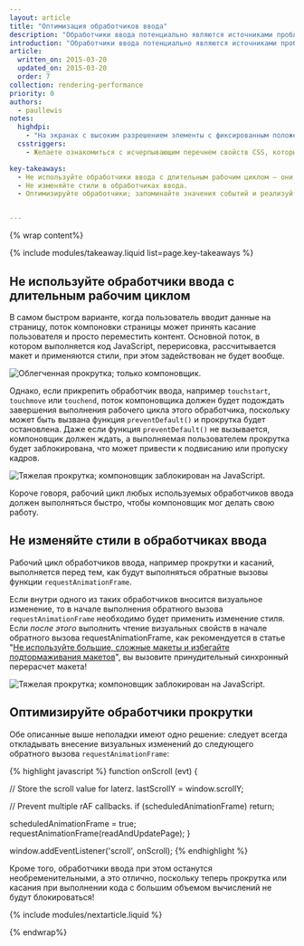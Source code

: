 ```yaml
---
layout: article
title: "Оптимизация обработчиков ввода"
description: "Обработчики ввода потенциально являются источниками проблем с производительностью в приложениях, поскольку они могут заблокировать завершение кадров, а также вызывать дополнительную (и совершенно ненужную) работу по пересчету макета"
introduction: "Обработчики ввода потенциально являются источниками проблем с производительностью в приложениях, поскольку они могут заблокировать завершение кадров, а также вызывать дополнительную (и совершенно ненужную) работу по пересчету макета"
article:
  written_on: 2015-03-20
  updated_on: 2015-03-20
  order: 7
collection: rendering-performance
priority: 0
authors:
  - paullewis
notes:
  highdpi:
    - "На экранах с высоким разрешением элементы с фиксированным положением автоматически переносятся на собственный слой. Этого не происходит на экранах с низким разрешением, поскольку при переносе визуализация текста меняется с субпиксельной на монохромную, поэтому перемещение на слой должно выполняться вручную"
  csstriggers:
    - Желаете ознакомиться с исчерпывающим перечнем свойств CSS, которые вызывают операции перерасчета макета, перерисовки или компоновки? См. раздел <a href="http://csstriggers.com/">Срабатывание событий при изменении CSS</a>.

key-takeaways:
  - Не используйте обработчики ввода с длительным рабочим циклом – они могут заблокировать прокрутку.
  - Не изменяйте стили в обработчиках ввода.
  - Оптимизируйте обработчики; запоминайте значения событий и реализуйте изменения стилей при следующем обратном вызове функции requestAnimationFrame.


---
```

{% wrap content%}

{% include modules/takeaway.liquid list=page.key-takeaways %}

## Не используйте обработчики ввода с длительным рабочим циклом

В самом быстром варианте, когда пользователь вводит данные на страницу, поток компоновки страницы может принять касание пользователя и просто переместить контент. Основной поток, в котором выполняется код JavaScript, перерисовка, рассчитывается макет и применяются стили, при этом задействован не будет вообще.

<img src="images/debounce-your-input-handlers/compositor-scroll.jpg" class="center" alt="Облегченная прокрутка; только компоновщик.">

Однако, если прикрепить обработчик ввода, например `touchstart`, `touchmove` или `touchend`, поток компоновщика должен будет подождать завершения выполнения рабочего цикла этого обработчика, поскольку может быть вызвана функция `preventDefault()` и прокрутка будет остановлена. Даже если функция `preventDefault()` не вызывается, компоновщик должен ждать, а выполняемая пользователем прокрутка будет заблокирована, что может привести к подвисанию или пропуску кадров.

<img src="images/debounce-your-input-handlers/ontouchmove.jpg" class="center" alt="Тяжелая прокрутка; компоновщик заблокирован на JavaScript.">

Короче говоря, рабочий цикл любых используемых обработчиков ввода должен выполняться быстро, чтобы компоновщик мог делать свою работу.

## Не изменяйте стили в обработчиках ввода

Рабочий цикл обработчиков ввода, например прокрутки и касаний, выполняется перед тем, как будут выполняться обратные вызовы функции `requestAnimationFrame`.

Если внутри одного из таких обработчиков вносится визуальное изменение, то в начале выполнения обратного вызова `requestAnimationFrame` необходимо будет применить изменение стиля. Если _после этого_ выполнить чтение визуальных свойств в начале обратного вызова requestAnimationFrame, как рекомендуется в статье "[Не используйте большие, сложные макеты и избегайте подтормаживания макетов](avoid-large-complex-layouts-and-layout-thrashing)", вы вызовите принудительный синхронный перерасчет макета!

<img src="images/debounce-your-input-handlers/frame-with-input.jpg" class="center" alt="Тяжелая прокрутка; компоновщик заблокирован на JavaScript.">

## Оптимизируйте обработчики прокрутки

Обе описанные выше неполадки имеют одно решение: следует всегда откладывать внесение визуальных изменений до следующего обратного вызова `requestAnimationFrame`:

{% highlight javascript %}
function onScroll (evt) {

  // Store the scroll value for laterz.
  lastScrollY = window.scrollY;

  // Prevent multiple rAF callbacks.
  if (scheduledAnimationFrame)
    return;

  scheduledAnimationFrame = true;
  requestAnimationFrame(readAndUpdatePage);
}

window.addEventListener('scroll', onScroll);
{% endhighlight %}

Кроме того, обработчики ввода при этом останутся необременительными, а это отлично, поскольку теперь прокрутка или касания при выполнении кода с большим объемом вычислений не будут блокироваться!

{% include modules/nextarticle.liquid %}

{% endwrap%}
